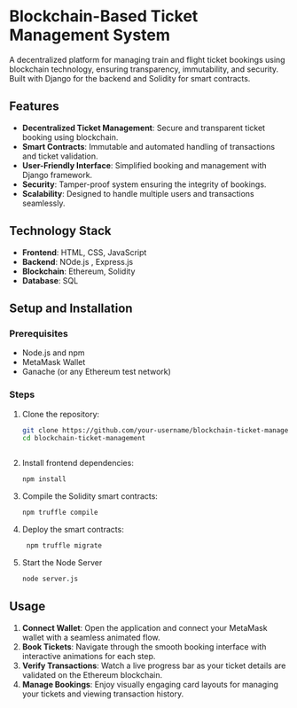 # Blockchain-Based Ticket Management System

A decentralized platform for managing train and flight ticket bookings using blockchain technology, ensuring transparency, immutability, and security. Built with Django for the backend and Solidity for smart contracts.

## Features

- **Decentralized Ticket Management**: Secure and transparent ticket booking using blockchain.
- **Smart Contracts**: Immutable and automated handling of transactions and ticket validation.
- **User-Friendly Interface**: Simplified booking and management with Django framework.
- **Security**: Tamper-proof system ensuring the integrity of bookings.
- **Scalability**: Designed to handle multiple users and transactions seamlessly.

## Technology Stack

- **Frontend**: HTML, CSS, JavaScript
- **Backend**: NOde.js , Express.js
- **Blockchain**: Ethereum, Solidity
- **Database**: SQL

## Setup and Installation

### Prerequisites

- Node.js and npm
- MetaMask Wallet
- Ganache (or any Ethereum test network)

### Steps

1. Clone the repository:
   ```bash
   git clone https://github.com/your-username/blockchain-ticket-management.git
   cd blockchain-ticket-management
   ```

   ```

2. Install frontend dependencies:
   ```bash
   npm install
   ```

3. Compile the Solidity smart contracts:
   ```bash
   npm truffle compile
   ```

4. Deploy the smart contracts:
   ```bash
    npm truffle migrate 
   ```

5. Start the Node Server
      ```bash
    node server.js
   ```

## Usage

1. **Connect Wallet**: Open the application and connect your MetaMask wallet with a seamless animated flow.
2. **Book Tickets**: Navigate through the smooth booking interface with interactive animations for each step.
3. **Verify Transactions**: Watch a live progress bar as your ticket details are validated on the Ethereum blockchain.
4. **Manage Bookings**: Enjoy visually engaging card layouts for managing your tickets and viewing transaction history.

